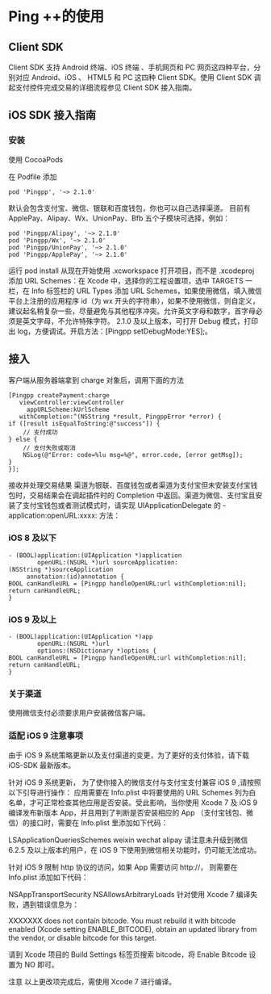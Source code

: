 # Ping ++的使用

## Client SDK

Client SDK 支持 Android 终端、iOS 终端 、手机网页和 PC 网页这四种平台，分别对应 Android、iOS 、 HTML5 和 PC 这四种 Client SDK。使用 Client SDK 调起支付控件完成交易的详细流程参见 Client SDK 接入指南。

## iOS SDK 接入指南
### 安装
使用 CocoaPods

在 Podfile 添加

    pod 'Pingpp', '~> 2.1.0'
默认会包含支付宝、微信、银联和百度钱包，你也可以自己选择渠道。
目前有 ApplePay、Alipay、Wx、UnionPay、Bfb 五个子模块可选择，例如：

    pod 'Pingpp/Alipay', '~> 2.1.0'
    pod 'Pingpp/Wx', '~> 2.1.0'
    pod 'Pingpp/UnionPay', '~> 2.1.0'
    pod 'Pingpp/ApplePay', '~> 2.1.0'

运行 pod install
从现在开始使用 .xcworkspace 打开项目，而不是 .xcodeproj
添加 URL Schemes：在 Xcode 中，选择你的工程设置项，选中 TARGETS 一栏，在 Info 标签栏的 URL Types 添加 URL Schemes，如果使用微信，填入微信平台上注册的应用程序 id（为 wx 开头的字符串），如果不使用微信，则自定义，建议起名稍复杂一些，尽量避免与其他程序冲突。允许英文字母和数字，首字母必须是英文字母，不允许特殊字符。
2.1.0 及以上版本，可打开 Debug 模式，打印出 log，方便调试。开启方法：[Pingpp setDebugMode:YES];。
## 接入
客户端从服务器端拿到 charge 对象后，调用下面的方法

	[Pingpp createPayment:charge
       viewController:viewController
         appURLScheme:kUrlScheme
       withCompletion:^(NSString *result, PingppError *error) {
    if ([result isEqualToString:@"success"]) {
        // 支付成功
    } else {
        // 支付失败或取消
        NSLog(@"Error: code=%lu msg=%@", error.code, [error getMsg]);
    }
	}];
 
接收并处理交易结果
渠道为银联、百度钱包或者渠道为支付宝但未安装支付宝钱包时，交易结果会在调起插件时的 Completion 中返回。渠道为微信、支付宝且安装了支付宝钱包或者测试模式时，请实现 UIApplicationDelegate 的 - application:openURL:xxxx: 方法：

### iOS 8 及以下

	- (BOOL)application:(UIApplication *)application 
            openURL:(NSURL *)url sourceApplication:                                    (NSString *)sourceApplication 
         annotation:(id)annotation {
    BOOL canHandleURL = [Pingpp handleOpenURL:url withCompletion:nil];
    return canHandleURL;
    }

### iOS 9 及以上

	- (BOOL)application:(UIApplication *)app
            openURL:(NSURL *)url 
            options:(NSDictionary *)options {
    BOOL canHandleURL = [Pingpp handleOpenURL:url withCompletion:nil];
    return canHandleURL;
	}

### 关于渠道
使用微信支付必须要求用户安装微信客户端。

### 适配 iOS 9 注意事项
由于 iOS 9 系统策略更新以及支付渠道的变更，为了更好的支付体验，请下载 iOS-SDK 最新版本。

针对 iOS 9 系统更新， 为了使你接入的微信支付与支付宝支付兼容 iOS 9 ,请按照以下引导进行操作： 应用需要在 Info.plist 中将要使用的 URL Schemes 列为白名单，才可正常检查其他应用是否安装。受此影响，当你使用 Xcode 7 及 iOS 9 编译发布新版本 App，并且用到了判断是否安装相应的 App （支付宝钱包、微信）的接口时，需要在 Info.plist 里添加如下代码：

<key>LSApplicationQueriesSchemes</key>
<array>
    <string>weixin</string>
    <string>wechat</string>
    <string>alipay</string>
</array>
请注意未升级到微信 6.2.5 及以上版本的用户，在 iOS 9 下使用到微信相关功能时，仍可能无法成功。

针对 iOS 9 限制 http 协议的访问，如果 App 需要访问 http://， 则需要在 Info.plist 添加如下代码：

<key>NSAppTransportSecurity</key>
<dict>
    <key>NSAllowsArbitraryLoads</key>
    <true/>
</dict>
针对使用 Xcode 7 编译失败，遇到错误信息为：

XXXXXXX does not contain bitcode. You must rebuild it with bitcode enabled (Xcode setting ENABLE_BITCODE), obtain an updated library from the vendor, or disable bitcode for this target.

请到 Xcode 项目的 Build Settings 标签页搜索 bitcode，将 Enable Bitcode 设置为 NO 即可。

注意 以上更改项完成后，需使用 Xcode 7 进行编译。